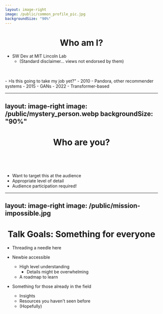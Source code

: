 ```yaml
---
layout: image-right
image: /public/common_profile_pic.jpg
backgroundSize: "90%"
---
```

# Who am I?

- SW Dev at MIT Lincoln Lab
  - (Standard disclaimer... views not endorsed by them)
<br>
<br>
- >Is this going to take my job yet?"
  - 2010 - Pandora, other recommender systems
  - 2015 - GANs
  - 2022 - Transformer-based

<style>
  h1{text-align:center;}
</style>

<!--    
- 2010 - Andrew Ng Machine Learning coursera course
- 2015 - GAN hype
- 2021 - Stable Diffusion/ChatGPT/Dall-E

Occassionally do this professionally (20% of my time), but mostly just interested, trying to follow along.
-->

---
layout: image-right
image: /public/mystery_person.webp
backgroundSize: "90%"
---
# Who are you?
<br><br><br>
- Want to target this at the audience
- Appropriate level of detail
- Audience participation required! 

<!-- 
I'm going periodically ask for a show of hands. Please participate as it helps me to understand the level of detail I should go into.  
-->

---
layout: image-right
image: /public/mission-impossible.jpg
---
# Talk Goals: Something for everyone
- Threading a needle here
- Newbie accessible
  - High level understanding
    - Details might be overwhelming
  - A roadmap to learn

- Something for those already in the field
  - Insights
  - Resources you haven't seen before
  - (Hopefully)


<!--
- Everyone feels dumb in this field. TBH I think its poorly understood even by experts. 
- If you have a question, chances are other people do.
- Encourage you to ask. 

- Too often things are taught academically to be 100% technically accurate
    - Taught by people who are experts in the field. 
    - I'm not an expert.
    - Just want a solid intuition.
    - Approach (to this and SW in general):
      - Explain it in a way that rather than saying "Goddam that guy is smart" its more like "Why didn't I get into engineering. A monkey could do this". 
      - A bit reductionist. 
        - OFC more to this than I'm mentioning 
        - Helpful to start from a place:
          "Oh, ok, I get what you're doing and where you're going" 
            vs 
          "I don't know any of those words. I'm not even sure what the point of this is, I'm drowing in terminology"
 -->